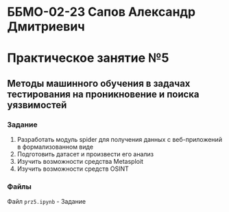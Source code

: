 # ББМО-02-23 Сапов Александр Дмитриевич
# Практическое занятие №5
## **Методы машинного обучения в задачах тестирования на проникновение и поиска уязвимостей**
### Задание
1. Разработать модуль spider для получения данных с веб-приложений в формализованном виде
2. Подготовить датасет и произвести его анализ
3. Изучить возможности средства Metasploit
4. Изучить возможности средств OSINT
### Файлы
Файл `prz5.ipynb` - Задание
